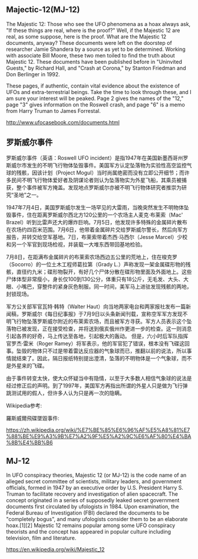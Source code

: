 ## Majectic-12(MJ-12)

The Majestic 12: 
Those who see the UFO phenomena as a hoax always ask, "If these things are real, where is the proof?" Well, if the Majestic 12 are real, as some suppose, here is the proof. What are the Majestic 12 documents, anyway? These documents were left on the doorstep of researcher Jamie Shandera by a source as yet to be determined.
Working with associate Bill Moore, these two men toiled to find the truth about Majestic 12. These documents have been published before in "Uninvited Guests," by Richard Hall, and "Crash at Corona," by Stanton Friedman and Don Berlinger in 1992.

These pages, if authentic, contain vital evidence about the existence of UFOs and extra-terrestrial beings. Take the time to look through these, and I am sure your interest will be peaked. Page 2 gives the names of the "12," page "3" gives information on the Roswell crash, and page "6" is a memo from Harry Truman to James Forrestal.


http://www.ufocasebook.com/documents.html

## 罗斯威尔事件

罗斯威尔事件（英语：Roswell UFO incident）是指1947年在美国新墨西哥州罗斯威尔市发生的不明飞行物体坠毁事件。美国军方认定坠落物为实验性高空监控气球的残骸，因该计划（Project Mogul）当时尚属绝密而没有立即公开细节；而许多民间不明飞行物体爱好者及阴谋论者则认为坠落物实为外星飞船，其乘员被捕获，整个事件被军方掩盖。发现地点罗斯威尔亦被不明飞行物体研究者推崇为研究“圣地”之一。


1947年7月4日，美国罗斯威尔发生一场罕见的大雷雨，当晚突然发生不明物体坠毁事件，住在距离罗斯威尔西北方120公里的一个农场主人麦克·布莱索（Mac' Brazel）听到比雷声还大的爆炸巨响。7月5日，他发现许多特殊的金属碎片散布在农场约四百米范围。7月6日，他带着金属碎片交给罗斯威尔警长，然后向军方报告，并转交给空军基地。7日，布莱索带着杰西·马西尔（Jesse Marcel）少校和另一个军官到现场检视，并装载一大堆东西带回基地检验。

7月8日，在距满布金属碎片的布莱索农场西边五公里的荒地上，住在梭克罗（Socorro）的一位土木工程师葛拉第（Grady L.）声称发现一架金属碟形物的残骸，直径约九米；碟形物裂开，有好几个尸体分散在碟形物里面及外面地上。这些尸体体型非常瘦小，身长仅100到130公分，体重只有18公斤，无毛发、大头、大眼、小嘴巴，穿整件的紧身灰色制服。同一时间，美军马上进驻发现残骸的两地，封锁现场。

军方公关部军官瓦特·韩特（Walter Haut）向当地两家电台和两家报社发布一篇新闻稿，罗斯威尔《每日纪事报》于7月9日以头条新闻刊载，宣称空军军方发现不明飞行物坠落罗斯威尔附近的布莱索农场，而且被军方寻获。军方人员表示这个坠落物已被发现，正在接受检查，并将送到俄亥俄州作更进一步的检查。这一则消息引起各界的好奇，马上传达至各地，引起极大的轰动。
但是，六小时后军队指挥官罗杰·雷米（Roger Ramey）将军表示，他的军官犯了错误，根本没有飞碟这回事。坠毁的物体只不过是带着雷达反应器的气象球而已，推翻以前的说法，所以事情就结束了。因此，隔日报纸特别提出澄清，坠落的不明物体是一个气象球，而不是外星来的飞碟。

由于事件转变太快，使大众怀疑当中有隐情，以至于大多数人相信气象球的说法是经过修正后的声明。到了1997年，美国军方再指出所谓的外星人只是做为飞行弹跳测试用的假人，但许多人认为只是再一次的隐瞒。

Wikipedia参考: 

羅斯威爾飛碟墜毀事件:

https://zh.wikipedia.org/wiki/%E7%BE%85%E6%96%AF%E5%A8%81%E7%88%BE%E9%A3%9B%E7%A2%9F%E5%A2%9C%E6%AF%80%E4%BA%8B%E4%BB%B6

## MJ-12

In UFO conspiracy theories, Majestic 12 (or MJ-12) is the code name of an alleged secret committee of scientists, military leaders, and government officials, formed in 1947 by an executive order by U.S. President Harry S. Truman to facilitate recovery and investigation of alien spacecraft. The concept originated in a series of supposedly leaked secret government documents first circulated by ufologists in 1984. Upon examination, the Federal Bureau of Investigation (FBI) declared the documents to be "completely bogus", and many ufologists consider them to be an elaborate hoax.[1][2] Majestic 12 remains popular among some UFO conspiracy theorists and the concept has appeared in popular culture including television, film and literature.


https://en.wikipedia.org/wiki/Majestic_12
